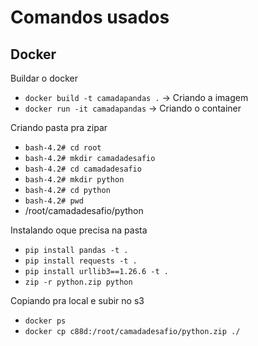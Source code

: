 # Comandos usados

## Docker

Buildar o docker

- `docker build -t camadapandas .` -> Criando a imagem
- `docker run -it camadapandas` -> Criando o container

Criando pasta pra zipar
- `bash-4.2# cd root`
- `bash-4.2# mkdir camadadesafio`
- `bash-4.2# cd camadadesafio`
- `bash-4.2# mkdir python`
- `bash-4.2# cd python`
- `bash-4.2# pwd`
- /root/camadadesafio/python

Instalando oque precisa na pasta
- `pip install pandas -t .`
- `pip install requests -t .`
- `pip install urllib3==1.26.6 -t .`
- `zip -r python.zip python`

Copiando pra local e subir no s3
- `docker ps`
- `docker cp c88d:/root/camadadesafio/python.zip ./ `